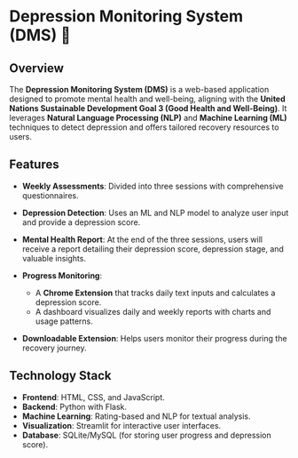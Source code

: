 # Depression Monitoring System (DMS) 🌟

## Overview  
The **Depression Monitoring System (DMS)** is a web-based application designed to promote mental health and well-being, aligning with the **United Nations Sustainable Development Goal 3 
(Good Health and Well-Being)**. It leverages **Natural Language Processing (NLP)** and **Machine Learning (ML)** techniques to detect depression and offers tailored recovery resources to users.

## Features  
- **Weekly Assessments**: Divided into three sessions with comprehensive questionnaires.  
- **Depression Detection**: Uses an ML and NLP model to analyze user input and provide a depression score.  
- **Mental Health Report**: At the end of the three sessions, users will receive a report detailing their depression score, depression stage, and valuable insights. 
- **Progress Monitoring**:  
  - A **Chrome Extension** that tracks daily text inputs and calculates a depression score.
  - A dashboard visualizes daily and weekly reports with charts and usage patterns.

- **Downloadable Extension**: Helps users monitor their progress during the recovery journey.

## Technology Stack  
- **Frontend**: HTML, CSS, and JavaScript.  
- **Backend**: Python with Flask.  
- **Machine Learning**: Rating-based and NLP for textual analysis.  
- **Visualization**: Streamlit for interactive user interfaces.  
- **Database**: SQLite/MySQL (for storing user progress and depression score).  
